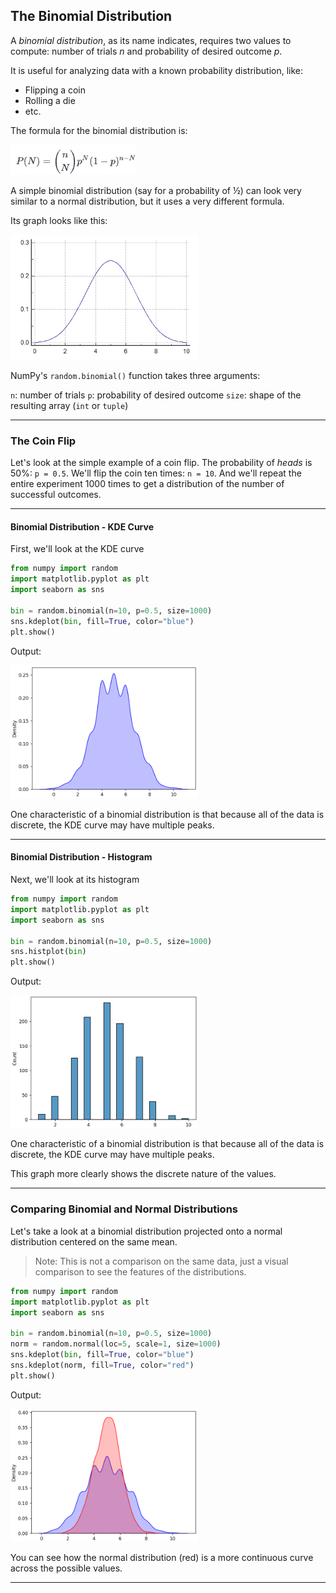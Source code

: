 ## The Binomial Distribution

A *binomial distribution*, as its name indicates, requires two values to 
compute: number of trials *n* and probability of desired outcome *p*.

It is useful for analyzing data with a known probability distribution, 
like:

* Flipping a coin
* Rolling a die
* etc.

The formula for the binomial distribution is:

<img src="./images/binomial_formula.png" style="width:200px">

A simple binomial distribution (say for a probability of ½) can look very
similar to a normal distribution, but it uses a very different formula.

Its graph looks like this:

<img src="./images/binomial_dist.png" style="width:300px">

NumPy's `random.binomial()` function takes three arguments:

`n`: number of trials
`p`: probability of desired outcome
`size`: shape of the resulting array (`int` or `tuple`)

---

### The Coin Flip

Let's look at the simple example of a coin flip. The probability of 
*heads* is 50%: `p = 0.5`. We'll flip the coin ten times: `n = 10`. And
we'll repeat the entire experiment 1000 times to get a distribution of the
number of successful outcomes.

---

#### Binomial Distribution - KDE Curve

First, we'll look at the KDE curve

```python
from numpy import random
import matplotlib.pyplot as plt
import seaborn as sns

bin = random.binomial(n=10, p=0.5, size=1000)
sns.kdeplot(bin, fill=True, color="blue")
plt.show()
```

Output:

<img src="./images/binomial_kde.png" style="width:300px">

One characteristic of a binomial distribution is that because all of the data is discrete, the KDE curve may have multiple peaks.

---

#### Binomial Distribution - Histogram

Next, we'll look at its histogram

```python
from numpy import random
import matplotlib.pyplot as plt
import seaborn as sns

bin = random.binomial(n=10, p=0.5, size=1000)
sns.histplot(bin)
plt.show()
```

Output:

<img src="./images/binomial_hist.png" style="width:300px">

One characteristic of a binomial distribution is that because all of the data is discrete, the KDE curve may have multiple peaks.

This graph more clearly shows the discrete nature of the values.

---

### Comparing Binomial and Normal Distributions

Let's take a look at a binomial distribution projected onto a normal
distribution centered on the same mean.

> Note: This is not a comparison on the same data, just a visual
> comparison to see the features of the distributions.

```python
from numpy import random
import matplotlib.pyplot as plt
import seaborn as sns

bin = random.binomial(n=10, p=0.5, size=1000)
norm = random.normal(loc=5, scale=1, size=1000)
sns.kdeplot(bin, fill=True, color="blue")
sns.kdeplot(norm, fill=True, color="red")
plt.show()
```

Output:

<img src="./images/binomial_v_normal.png" style="width:300px">

You can see how the normal distribution (red) is a more continuous curve 
across the possible values.

---
